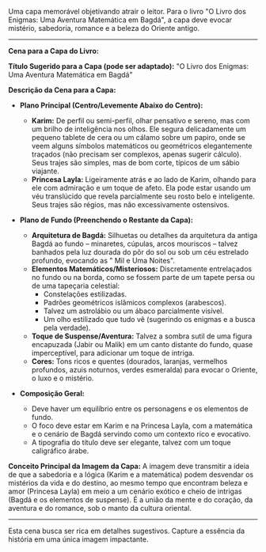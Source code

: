 Uma capa memorável objetivando atrair o leitor. Para o livro "O Livro dos Enigmas: Uma Aventura Matemática em Bagdá", a
capa deve evocar mistério, sabedoria, romance e a beleza do Oriente antigo.

---

**Cena para a Capa do Livro:**

**Título Sugerido para a Capa (pode ser adaptado):**
"O Livro dos Enigmas: Uma Aventura Matemática em Bagdá"

**Descrição da Cena para a Capa:**

* **Plano Principal (Centro/Levemente Abaixo do Centro):**
    * **Karim:** De perfil ou semi-perfil, olhar pensativo e sereno, mas com um brilho de inteligência nos olhos. Ele
      segura delicadamente um pequeno tablete de cera ou um cálamo sobre um papiro, onde se veem alguns símbolos
      matemáticos ou geométricos elegantemente traçados (não precisam ser complexos, apenas sugerir cálculo). Seus
      trajes são simples, mas de bom corte, típicos de um sábio viajante.
    * **Princesa Layla:** Ligeiramente atrás e ao lado de Karim, olhando para ele com admiração e um toque de afeto. Ela
      pode estar usando um véu translúcido que revela parcialmente seu rosto belo e inteligente. Seus trajes são régios,
      mas não excessivamente ostensivos.

* **Plano de Fundo (Preenchendo o Restante da Capa):**
    * **Arquitetura de Bagdá:** Silhuetas ou detalhes da arquitetura da antiga Bagdá ao fundo – minaretes, cúpulas,
      arcos mouriscos – talvez banhados pela luz dourada do pôr do sol ou sob um céu estrelado profundo, evocando as "
      Mil e Uma Noites".
    * **Elementos Matemáticos/Misteriosos:** Discretamente entrelaçados no fundo ou na borda, como se fossem parte de um
      tapete persa ou de uma tapeçaria celestial:
        * Constelações estilizadas.
        * Padrões geométricos islâmicos complexos (arabescos).
        * Talvez um astrolábio ou um ábaco parcialmente visível.
        * Um olho estilizado que tudo vê (sugerindo os enigmas e a busca pela verdade).
    * **Toque de Suspense/Aventura:** Talvez a sombra sutil de uma figura encapuzada (Jabir ou Malik) em um canto
      distante do fundo, quase imperceptível, para adicionar um toque de intriga.
    * **Cores:** Tons ricos e quentes (dourados, laranjas, vermelhos profundos, azuis noturnos, verdes esmeralda) para
      evocar o Oriente, o luxo e o mistério.

* **Composição Geral:**
    * Deve haver um equilíbrio entre os personagens e os elementos de fundo.
    * O foco deve estar em Karim e na Princesa Layla, com a matemática e o cenário de Bagdá servindo como um contexto
      rico e evocativo.
    * A tipografia do título deve ser elegante, talvez com um toque caligráfico árabe.

**Conceito Principal da Imagem da Capa:**
A imagem deve transmitir a ideia de que a sabedoria e a lógica (Karim e a matemática) podem desvendar os mistérios da
vida e do destino, ao mesmo tempo que encontram beleza e amor (Princesa Layla) em meio a um cenário exótico e cheio de
intrigas (Bagdá e os elementos de suspense). É a união da mente e do coração, da aventura e do romance, sob o manto da
cultura oriental.

---

Esta cena busca ser rica em detalhes sugestivos. Capture a essência da história em uma
única imagem impactante.